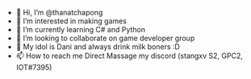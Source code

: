 - 👋 Hi, I’m @thanatchapong
- 👀 I’m interested in making games
- 🌱 I’m currently learning C# and Python
- 💞️ I’m looking to collaborate on game developer group
- 🌟 My idol is Dani and always drink milk boners :D
- 📫 How to reach me Direct Massage my discord (stangxv S2, GPC2, IOT#7395)

